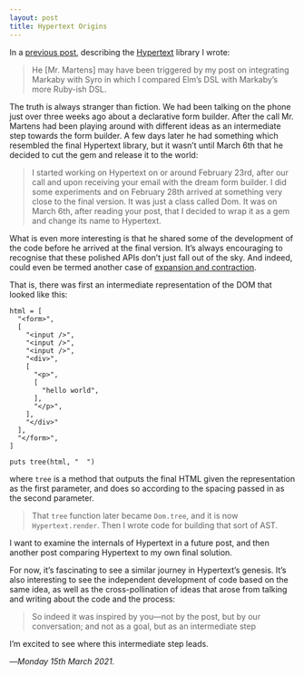 ```yaml
---
layout: post
title: Hypertext Origins
---
```


In a [previous post][pp], describing the [Hypertext][ht] library I wrote:

> He [Mr. Martens] may have been triggered by my post on integrating Markaby with Syro in which I compared Elm’s DSL with Markaby’s more Ruby-ish DSL.

The truth is always stranger than fiction. We had been talking on the phone just over three weeks ago about a declarative form builder. After the call Mr. Martens had been playing around with different ideas as an intermediate step towards the form builder. A few days later he had something which resembled the final Hypertext library, but it wasn’t until March 6th that he decided to cut the gem and release it to the world:

> I started working on Hypertext on or around February 23rd, after our call and upon receiving your email with the dream form builder. I did some experiments and on February 28th arrived at something very close
to the final version. It was just a class called Dom. It was on March 6th, after reading your post, that I decided to wrap it as a gem and change its name to Hypertext.

What is even more interesting is that he shared some of the development of the code before he arrived at the final version. It’s always encouraging to recognise that these polished APIs don’t just fall out of the sky. And indeed, could even be termed another case of [expansion and contraction][eac].

That is, there was first an intermediate representation of the DOM that looked like this:

```
html = [
  "<form>",
  [
    "<input />",
    "<input />",
    "<input />",
    "<div>",
    [
      "<p>",
      [
        "hello world",
      ],
      "</p>",
    ],
    "</div>"
  ],
  "</form>",
]

puts tree(html, "  ")
```

where `tree` is a method that outputs the final HTML given the representation as the first parameter, and does so according to the spacing passed in as the second parameter.

> That `tree` function later became `Dom.tree`, and it is now `Hypertext.render`. Then I wrote code for building that sort of AST.

I want to examine the internals of Hypertext in a future post, and then another post comparing Hypertext to my own final solution.

For now, it’s fascinating to see a similar journey in Hypertext’s genesis. It’s also interesting to see the independent development of code based on the same idea, as well as the cross-pollination of ideas that arose from talking and writing about the code and the process:

> So indeed it was inspired by you—not by the post, but by our conversation; and not as a goal, but as an intermediate step

I’m excited to see where this intermediate step leads.

—*Monday 15th March 2021.*

[pp]: https://www.crossingtheruby.com/2021/03/14/hypertext-write-html-in-ruby.html
[ht]: https://github.com/soveran/hypertext
[tp]: https://www.crossingtheruby.com/2021/03/06/a-small-html-helper-library.html
[eac]: https://www.crossingtheruby.com/2021/03/12/expansion-and-contraction.html
